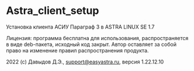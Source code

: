 # Astra_client_setup
Установка клиента АСИУ Параграф 3 в ASTRA LINUX SE 1.7

Лицензия: программа бесплатна для использования, распространяется в виде deb-пакета, исходный код закрыт. Автор оставляет за собой право на изменение правил распространения продукта.

2022 (c) Давыдов Д.Э., support@easyastra.ru, версия 1.22.12.10
